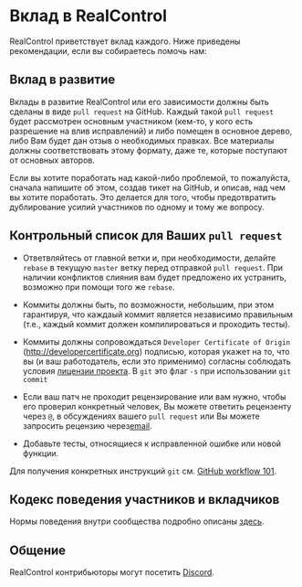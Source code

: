 # Вклад в RealControl

RealControl приветствует вклад каждого. 
Ниже приведены рекомендации, если вы собираетесь помочь нам:

## Вклад в развитие

Вклады в развитие RealControl или его зависимости должны быть
сделаны в виде `pull request` на GitHub. Каждый такой 
`pull request` будет рассмотрен основным участником 
(кем-то, у кого есть разрешение на влив исправлений) 
и либо помещен в основное дерево, либо Вам будет дан отзыв
о необходимых правках. Все материалы должны соответствовать 
этому формату, даже те, которые поступают от основных авторов. 

Если вы хотите поработать над какой-либо проблемой, то пожалуйста, 
сначала напишите об этом, создав тикет на GitHub, и описав, 
над чем вы хотите поработать. Это делается для того, чтобы 
предотвратить дублирование усилий участников по одному и тому же вопросу.

## Контрольный список для Ваших `pull request`

- Ответвляйтесь от главной ветки и, при необходимости, делайте `rebase` в текущую `master`
  ветку перед отправкой `pull request`. При наличии конфликтов слияния вам будет
  предложено их устранить, возможно при помощи того же `rebase`.

- Коммиты должны быть, по возможности, небольшим, при этом гарантируя, что каждаый
  коммит является независимо правильным (т.е., каждый коммит должен компилироваться и проходить тесты).

- Коммиты должны сопровождаться `Developer Certificate of Origin`
  (http://developercertificate.org) подписью, которая укажет на то, что вы (и
  ваш работодатель, если это применимо) согласны соблюдать условия
  [лицензии проекта](../LICENCE). В `git` это флаг `-s` при использовании `git commit`

- Если ваш патч не проходит рецензирование или вам нужно, 
  чтобы его проверил конкретный человек, Вы можете ответить рецензенту через `@`,
  в обсуждениях вашего `pull request` или Вы можете запросить рецензию через[email](mailto:info@rustdesk.com).

- Добавьте тесты, относящиеся к исправленной ошибке или новой функции.

Для получения конкретных инструкций `git` см. [GitHub workflow 101](https://github.com/servo/servo/wiki/Github-workflow).

## Кодекс поведения участников и вкладчиков

Нормы поведения внутри сообщества подробно описаны [здесь](CODE_OF_CONDUCT-RU.md).

## Общение

RealControl контрибьюторы могут посетить [Discord](https://discord.gg/nDceKgxnkV).
